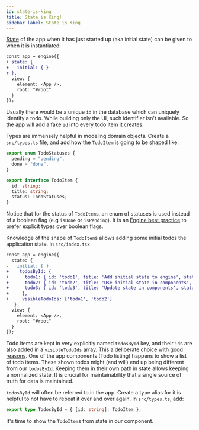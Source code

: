 ```yaml
---
id: state-is-king
title: State is King!
sidebar_label: State is King
---
```


[State](/docs/concepts/state) of the app when it has just started up (aka
initial state) can be given to when it is
instantiated:

```diff
const app = engine({
+ state: {
+   initial: { }
+ },
  view: {
    element: <App />,
    root: "#root"
  }
});
```

Usually there would be a unique `id` in the database which can uniquely identify
a todo. While building only the UI, such identifier isn't available. So the app
will add a fake `id` into every todo item it creates.

Types are immensely helpful in modeling domain objects. Create a `src/types.ts`
file, and add how the `TodoItem` is going to be shaped like:

```ts
export enum TodoStatuses {
  pending = "pending",
  done = "done",
}

export interface TodoItem {
  id: string;
  title: string;
  status: TodoStatuses;
}
```

Notice that for the status of `TodoItem`s, an enum of statuses is used instead
of a boolean flag (e.g `isDone` or `isPending`). It is an [Engine best
practice](/docs/best-practices#prefer-explicit-types-over-boolean-flags) to
prefer explicit types over boolean flags.

Knowledge of the shape of `TodoItem`s allows adding some initial todos the
application state. In `src/index.tsx`

```diff
const app = engine({
  state: {
-   initial: { }
+    todosById: {
+      todo1: { id: 'todo1', title: 'Add initial state to engine', status: "pending", mode: "viewing" },
+      todo2: { id: 'todo2', title: 'Use initial state in components', status: "done", mode: "viewing" },
+      todo3: { id: 'todo3', title: 'Update state in components', status: "pending", mode: "editing" }
+     },
+     visibleTodoIds: ['todo1', 'todo2']
   },
  view: {
    element: <App />,
    root: "#root"
  }
});
```

Todo items are kept in very explicitly named `todosById` key, and their `id`s
are also added in a `visibleTodoIds` array. This a deliberate choice with [good
reasons](/docs/concepts/state#shape-of-state). One of the app components (Todo listing)
happens to show a list of todo items. These shown todos might (and will) end up
being different from our `todosById`. Keeping them in their own path in state
allows keeping a normalized state. It is crucial for maintainability that a
single source of truth for data is maintained.

`todosById` will often be referred to in the app. Create a type alias for it is
helpful to not have to repeat it over and over again. In `src/types.ts`, add:

```ts
export type TodosById = { [id: string]: TodoItem };
```

It's time to show the `TodoItem`s from state in our component.
